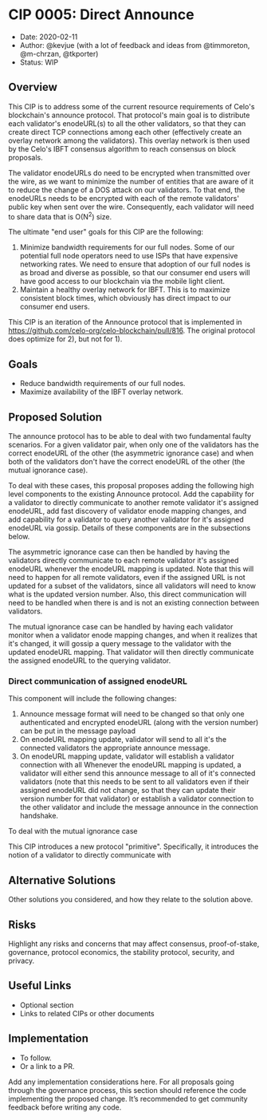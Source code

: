 # CIP 0005: Direct Announce

- Date: 2020-02-11
- Author: @kevjue (with a lot of feedback and ideas from @timmoreton, @m-chrzan, @tkporter)
- Status: WIP

## Overview

This CIP is to address some of the current resource requirements of Celo's blockchain's announce protocol.  That protocol's main goal is to distribute each validator's enodeURL(s) to all the other validators, so that they can create direct TCP connections among each other (effectively create an overlay network among the validators).  This overlay network is then used by the Celo's IBFT consensus algorithm to reach consensus on block proposals.

The validator enodeURLs do need to be encrypted when transmitted over the wire, as we want to minimize the number of entities that are aware of it to reduce the change of a DOS attack on our validators.  To that end, the enodeURLs needs to be encrypted with each of the remote validators' public key when sent over the wire.  Consequently, each validator will need to share data that is O(N<sup>2</sup>) size.

The ultimate "end user" goals for this CIP are the following:

1) Minimize bandwidth requirements for our full nodes.  Some of our potential full node operators need to use ISPs that have expensive networking rates.  We need to ensure that adoption of our full nodes is as broad and diverse as possible, so that our consumer end users will have good access to our blockchain via the mobile light client.
2) Maintain a healthy overlay network for IBFT.   This is to maximize consistent block times, which obviously has direct impact to our consumer end users.

This CIP is an iteration of the Announce protocol that is implemented in https://github.com/celo-org/celo-blockchain/pull/816.  The original protocol does optimize for 2), but not for 1).

## Goals

- Reduce bandwidth requirements of our full nodes.
- Maximize availability of the IBFT overlay network.

## Proposed Solution

The announce protocol has to be able to deal with two fundamental faulty scenarios.  For a given validator pair, when only one of the validators has the correct enodeURL of the other (the asymmetric ignorance case) and when both of the validators don't have the correct enodeURL of the other (the mutual ignorance case).

To deal with these cases, this proposal proposes adding the following high level components to the existing Announce protocol.  Add the capability for a validator to directly communicate to another remote validator it's assigned enodeURL, add fast discovery of validator enode mapping changes, and add capability for a validator to query another validator for it's assigned enodeURL via gossip.  Details of these components are in the subsections below.

The asymmetric ignorance case can then be handled by having the validators directly communicate to each remote validator it's assigned enodeURL whenever the enodeURL mapping is updated.  Note that this will need to happen for all remote validators, even if the assigned URL is not updated for a subset of the validators, since all validators will need to know what is the updated version number.  Also, this direct communication will need to be handled when there is and is not an existing connection between validators.

The mutual ignorance case can be handled by having each validator monitor when a validator enode mapping changes, and when it realizes that it's changed, it will gossip a query message to the validator with the updated enodeURL mapping.  That validator will then directly communicate the assigned enodeURL to the querying validator.

### Direct communication of assigned enodeURL

This component will include the following changes:

1)  Announce message format will need to be changed so that only one authenticated and encrypted enodeURL (along with the version number) can be put in the message payload
2)  On enodeURL mapping update, validator will send to all it's the connected validators the appropriate announce message.
3)  On enodeURL mapping update, validator will establish a validator connection with all  Whenever the enodeURL mapping is updated, a validator will either send this announce message to all of it's connected validators (note that this needs to be sent to all validators even if their assigned enodeURL did not change, so that they can update their version number for that validator) or establish a validator connection to the other validator and include the message announce in the connection handshake.

To deal with the mutual ignorance case

This CIP introduces a new protocol "primitive".  Specifically, it introduces the notion of a validator to directly communicate with 

## Alternative Solutions

Other solutions you considered, and how they relate to the solution above.

## Risks

Highlight any risks and concerns that may affect consensus, proof-of-stake, governance, protocol economics, the stability protocol, security, and privacy.

## Useful Links

* Optional section
* Links to related CIPs or other documents

## Implementation

* To follow.
* Or a link to a PR.

Add any implementation considerations here. For all proposals going through the governance process, this section should reference the code implementing the proposed change. It’s recommended to get community feedback before writing any code.
